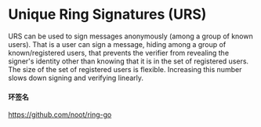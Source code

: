 Unique Ring Signatures (URS)
============================

URS can be used to sign messages anonymously (among a group of known users).
That is a user can sign a message, hiding among a group of known/registered
users, that prevents the verifier from revealing the signer's identity other
than knowing that it is in the set of registered users. The size of the set of
registered users is flexible. Increasing this number slows down signing and
verifying linearly.
#### 环签名
https://github.com/noot/ring-go
